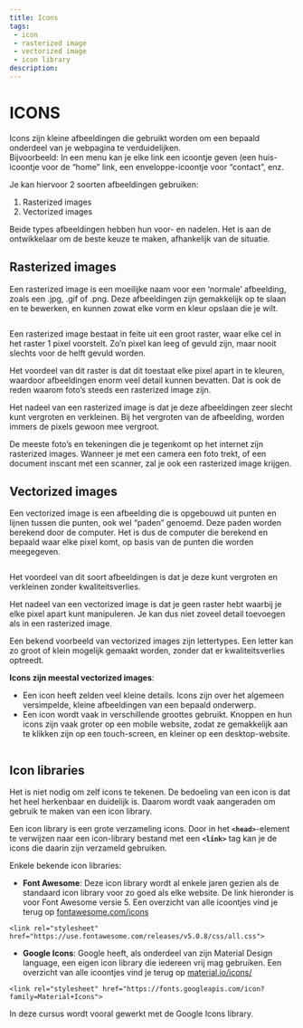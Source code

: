 ```yaml
---
title: Icons
tags: 
 - icon
 - rasterized image
 - vectorized image
 - icon library
description:
---
```



# ICONS

Icons zijn kleine afbeeldingen die gebruikt worden om een bepaald onderdeel van je webpagina te verduidelijken.  \
Bijvoorbeeld: In een menu kan je elke link een icoontje geven (een huis-icoontje voor de “home” link, een enveloppe-icoontje voor “contact”, enz.

Je kan hiervoor 2 soorten afbeeldingen gebruiken: 

1. Rasterized images
2. Vectorized images

Beide types afbeeldingen hebben hun voor- en nadelen. Het is aan de ontwikkelaar om de beste keuze te maken, afhankelijk van de situatie.


## Rasterized images

Een rasterized image is een moeilijke naam voor een ‘normale’ afbeelding, zoals een .jpg, .gif of .png. Deze afbeeldingen zijn gemakkelijk op te slaan en te bewerken, en kunnen zowat elke vorm en kleur opslaan die je wilt. 

<img src="{{ site.baseurl }}/assets/img/statische-websites-1.png" alt="" style="height: auto; max-width: 100%">

Een rasterized image bestaat in feite uit een groot raster, waar elke cel in het raster 1 pixel voorstelt. Zo’n pixel kan leeg of gevuld zijn, maar nooit slechts voor de helft gevuld worden.

Het voordeel van dit raster is dat dit toestaat elke pixel apart in te kleuren, waardoor afbeeldingen enorm veel detail kunnen bevatten. Dat is ook de reden waarom foto’s steeds een rasterized image zijn.

Het nadeel van een rasterized image is dat je deze afbeeldingen zeer slecht kunt vergroten en verkleinen. Bij het vergroten van de afbeelding, worden immers de pixels gewoon mee vergroot.

De meeste foto’s en tekeningen die je tegenkomt op het internet zijn rasterized images. Wanneer je met een camera een foto trekt, of een document inscant met een scanner, zal je ook een rasterized image krijgen.


## Vectorized images

Een vectorized image is een afbeelding die is opgebouwd uit punten en lijnen tussen die punten, ook wel “paden” genoemd. Deze paden worden berekend door de computer. Het is dus de computer die berekend en bepaald waar elke pixel komt, op basis van de punten die worden meegegeven.

<img src="{{ site.baseurl }}/assets/img/statische-websites-2.png" alt="" style="height: auto; max-width: 100%">

Het voordeel van dit soort afbeeldingen is dat je deze kunt vergroten en verkleinen zonder kwaliteitsverlies.

Het nadeel van een vectorized image is dat je geen raster hebt waarbij je elke pixel apart kunt manipuleren. Je kan dus niet zoveel detail toevoegen als in een rasterized image.

Een bekend voorbeeld van vectorized images zijn lettertypes. Een letter kan zo groot of klein mogelijk gemaakt worden, zonder dat er kwaliteitsverlies optreedt.

**Icons zijn meestal vectorized images**:

*   Een icon heeft zelden veel kleine details. Icons zijn over het algemeen versimpelde, kleine afbeeldingen van een bepaald onderwerp.
*   Een icon wordt vaak in verschillende groottes gebruikt. Knoppen en hun icons zijn vaak groter op een mobile website, zodat ze gemakkelijk aan te klikken zijn op een touch-screen, en kleiner op een desktop-website.

<img src="{{ site.baseurl }}/assets/img/statische-websites-3.png" alt="" style="height: auto; max-width: 100%">


## Icon libraries

Het is niet nodig om zelf icons te tekenen. De bedoeling van een icon is dat het heel herkenbaar en duidelijk is. Daarom wordt vaak aangeraden om gebruik te maken van een icon library.

Een icon library is een grote verzameling icons. Door in het **`<head>`**-element te verwijzen naar een icon-library bestand met een **`<link>`** tag kan je de icons die daarin zijn verzameld gebruiken.

Enkele bekende icon libraries:



*   **Font Awesome**: Deze icon library wordt al enkele jaren gezien als de standaard icon library voor zo goed als elke website. De link hieronder is voor Font Awesome versie 5. Een overzicht van alle icoontjes vind je terug op [fontawesome.com/icons](https://fontawesome.com/icons) 

```
<link rel="stylesheet" href="https://use.fontawesome.com/releases/v5.0.8/css/all.css">
```


*   **Google Icons**: Google heeft, als onderdeel van zijn Material Design language, een eigen icon library die iedereen vrij mag gebruiken. Een overzicht van alle icoontjes vind je terug op [material.io/icons/](https://material.io/icons/) 

```
<link rel="stylesheet" href="https://fonts.googleapis.com/icon?family=Material+Icons">
```


In deze cursus wordt vooral gewerkt met de Google Icons library.